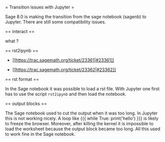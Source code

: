 = Transition issues with Jupyter =

Sage 8.0 is making the transition from the sage notebook (sagenb) to Jupyter. There are still some compatibility issues.

== interact ==

what ?

== rst2ipynb ==

 - [[https://trac.sagemath.org/ticket/23361|#23361]]

 - [[https://trac.sagemath.org/ticket/23362|#23362]]

== rst format ==

In the Sage notebook it was possible to load a rst file. With Jupyter one first has to use the script `rst2ipynb` and then load the notebook.

== output blocks ==

The Sage notebook used to cut the output when it was too long. In Jupyter this is not working nicely. A loop like
{{{
while True:
    print('hello')
}}}
is likely to freeze the browser. Moreover, after killing the kernel it is impossible to load the worksheet because the output block became too long. All this used to work fine in the Sage notebook.
